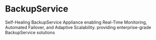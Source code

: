 # BackupService
Self-Healing BackupService Appliance enabling Real-Time Monitoring, Automated Failover, and Adaptive Scalability. providing enterprise-grade BackupService solutions

